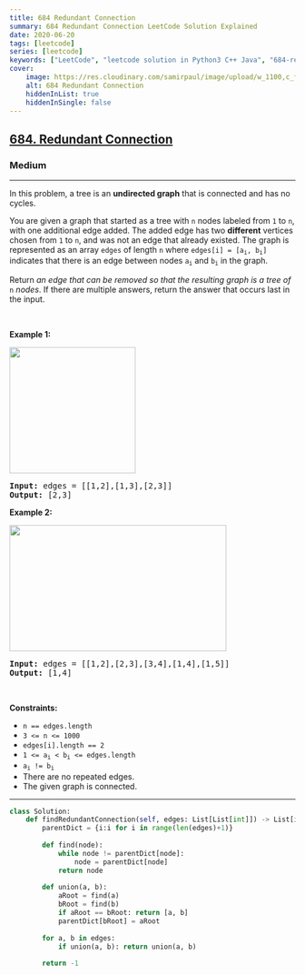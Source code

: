 ```yaml
---
title: 684 Redundant Connection
summary: 684 Redundant Connection LeetCode Solution Explained
date: 2020-06-20
tags: [leetcode]
series: [leetcode]
keywords: ["LeetCode", "leetcode solution in Python3 C++ Java", "684-redundant-connection LeetCode Solution Explained"]
cover:
    image: https://res.cloudinary.com/samirpaul/image/upload/w_1100,c_fit,co_rgb:FFFFFF,l_text:Arial_75_bold:684 Redundant Connection - Solution Explained/problem-solving.webp
    alt: 684 Redundant Connection
    hiddenInList: true
    hiddenInSingle: false
---
```



<h2><a href="https://leetcode.com/problems/redundant-connection/">684. Redundant Connection</a></h2><h3>Medium</h3><hr><div><p>In this problem, a tree is an <strong>undirected graph</strong> that is connected and has no cycles.</p>

<p>You are given a graph that started as a tree with <code>n</code> nodes labeled from <code>1</code> to <code>n</code>, with one additional edge added. The added edge has two <strong>different</strong> vertices chosen from <code>1</code> to <code>n</code>, and was not an edge that already existed. The graph is represented as an array <code>edges</code> of length <code>n</code> where <code>edges[i] = [a<sub>i</sub>, b<sub>i</sub>]</code> indicates that there is an edge between nodes <code>a<sub>i</sub></code> and <code>b<sub>i</sub></code> in the graph.</p>

<p>Return <em>an edge that can be removed so that the resulting graph is a tree of </em><code>n</code><em> nodes</em>. If there are multiple answers, return the answer that occurs last in the input.</p>

<p>&nbsp;</p>
<p><strong>Example 1:</strong></p>
<img alt="" src="https://assets.leetcode.com/uploads/2021/05/02/reduntant1-1-graph.jpg" style="width: 222px; height: 222px;">
<pre><strong>Input:</strong> edges = [[1,2],[1,3],[2,3]]
<strong>Output:</strong> [2,3]
</pre>

<p><strong>Example 2:</strong></p>
<img alt="" src="https://assets.leetcode.com/uploads/2021/05/02/reduntant1-2-graph.jpg" style="width: 382px; height: 222px;">
<pre><strong>Input:</strong> edges = [[1,2],[2,3],[3,4],[1,4],[1,5]]
<strong>Output:</strong> [1,4]
</pre>

<p>&nbsp;</p>
<p><strong>Constraints:</strong></p>

<ul>
	<li><code>n == edges.length</code></li>
	<li><code>3 &lt;= n &lt;= 1000</code></li>
	<li><code>edges[i].length == 2</code></li>
	<li><code>1 &lt;= a<sub>i</sub> &lt; b<sub>i</sub> &lt;= edges.length</code></li>
	<li><code>a<sub>i</sub> != b<sub>i</sub></code></li>
	<li>There are no repeated edges.</li>
	<li>The given graph is connected.</li>
</ul>
</div>

---




```python
class Solution:
    def findRedundantConnection(self, edges: List[List[int]]) -> List[int]:
        parentDict = {i:i for i in range(len(edges)+1)}
        
        def find(node):
            while node != parentDict[node]:
                node = parentDict[node]
            return node
        
        def union(a, b):
            aRoot = find(a)
            bRoot = find(b)
            if aRoot == bRoot: return [a, b]
            parentDict[bRoot] = aRoot
        
        for a, b in edges:
            if union(a, b): return union(a, b)
        
        return -1
```
